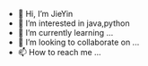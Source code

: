 - 👋 Hi, I’m JieYin
- 👀 I’m interested in java,python
- 🌱 I’m currently learning ...
- 💞️ I’m looking to collaborate on ...
- 📫 How to reach me ...

<!---
LoveYouPikachu/LoveYouPikachu is a ✨ special ✨ repository because its `README.md` (this file) appears on your GitHub profile.
You can click the Preview link to take a look at your changes.
--->
